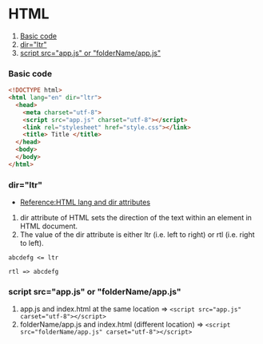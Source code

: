 # HTML
1. [Basic code](#basic-code)
2. [dir="ltr"](#dirltr)
3. [script src="app.js" or "folderName/app.js"](#script-srcappjs-or-foldernameappjs)

### Basic code

```html
<!DOCTYPE html>
<html lang="en" dir="ltr">
  <head>
    <meta charset="utf-8">
    <script src="app.js" charset="utf-8"></script>
    <link rel="stylesheet" href="style.css"></link>
    <title> Title </title>
  </head>
  <body>
  </body>
</html>
```

### dir="ltr"

- [Reference:HTML lang and dir attributes](https://www.w3resource.com/html/attributes/HTML-lang-and-dir-attributes.php)

1. dir attribute of HTML sets the direction of the text within an element in HTML document.
2. The value of the dir attribute is either ltr (i.e. left to right) or rtl (i.e. right to left).

```
abcdefg <= ltr
                                                                                                           rtl => abcdefg
```

### script src="app.js" or "folderName/app.js"

1. app.js and index.html at the same location => `<script src="app.js" carset="utf-8"></script>`
2. folderName/app.js and index.html (different location) => `<script src="folderName/app.js" carset="utf-8"></script>`

